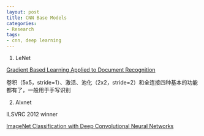 ```yaml
---
layout: post
title: CNN Base Models
categories:
- Research
tags:
- cnn, deep learning
---
```


1. LeNet

[Gradient Based Learning Applied to Document Recognition](http://vision.stanford.edu/cs598_spring07/papers/Lecun98.pdf)

卷积（5x5，stride=1）、激活、池化（2x2，stride=2）和全连接四种基本的功能都有了，一般用于手写识别

2. Alxnet

ILSVRC 2012 winner 

[ImageNet Classification with Deep Convolutional Neural Networks](https://papers.nips.cc/paper/4824-imagenet-classification-with-deep-convolutional-neural-networks.pdf)

